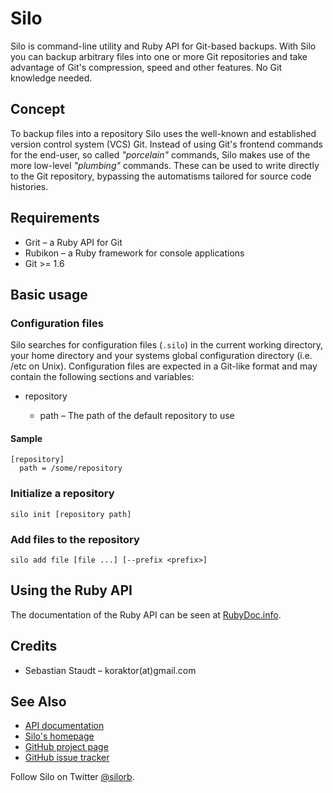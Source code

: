 Silo
====

Silo is command-line utility and Ruby API for Git-based backups. With Silo you
can backup arbitrary files into one or more Git repositories and take advantage
of Git's compression, speed and other features. No Git knowledge needed.

## Concept

To backup files into a repository Silo uses the well-known and established
version control system (VCS) Git. Instead of using Git's frontend commands for
the end-user, so called *"porcelain"* commands, Silo makes use of the more
low-level *"plumbing"* commands. These can be used to write directly to the Git
repository, bypassing the automatisms tailored for source code histories.

## Requirements

* Grit &ndash; a Ruby API for Git
* Rubikon &ndash; a Ruby framework for console applications
* Git >= 1.6

## Basic usage

### Configuration files

Silo searches for configuration files (`.silo`) in the current working
directory, your home directory and your systems global configuration directory
(i.e. /etc on Unix). Configuration files are expected in a Git-like format and
may contain the following sections and variables:

* repository

  * path &ndash; The path of the default repository to use

#### Sample

    [repository]
      path = /some/repository

### Initialize a repository

    silo init [repository path]

### Add files to the repository

    silo add file [file ...] [--prefix <prefix>]

## Using the Ruby API

The documentation of the Ruby API can be seen at [RubyDoc.info][1].

## Credits

* Sebastian Staudt &ndash; koraktor(at)gmail.com

## See Also

* [API documentation][1]
* [Silo's homepage][2]
* [GitHub project page][3]
* [GitHub issue tracker][4]

Follow Silo on Twitter [@silorb](http://twitter.com/silorb).

 [1]: http://rubydoc.info/gems/silo
 [2]: http://koraktor.github.com/silo
 [3]: http://github.com/koraktor/silo
 [4]: http://github.com/koraktor/silo/issues
